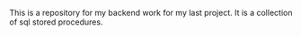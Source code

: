 This is a repository for my backend work for my last project. It is a collection of sql stored procedures.
